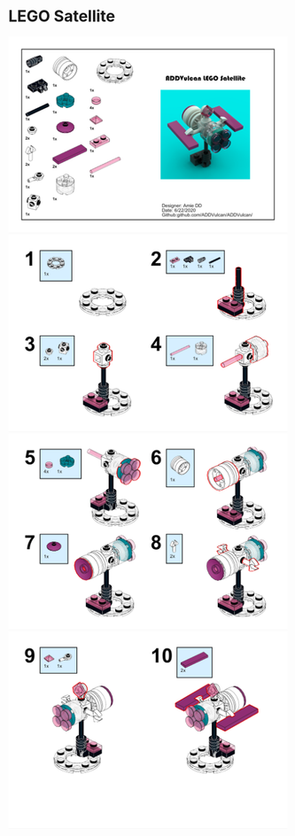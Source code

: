 # LEGO Satellite
![](/LEGO%20Satellite/Images/1_1x.png)
![](/LEGO%20Satellite/Images/2_1x.png)
![](/LEGO%20Satellite/Images/3_1x.png)
![](/LEGO%20Satellite/Images/4_1x.png)
